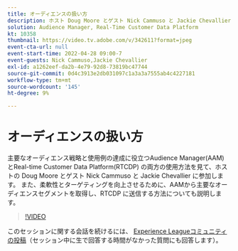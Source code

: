 ```yaml
---
title: オーディエンスの扱い方
description: ホスト Doug Moore とゲスト Nick Cammuso と Jackie Chevallier に参加し、Audience Manager(AAM) とReal-time Customer Data Platformの両方の使用方法を見ながら… （説明は 60 ～ 160 文字にする必要があります）
solution: Audience Manager, Real-Time Customer Data Platform
kt: 10358
thumbnail: https://video.tv.adobe.com/v/342611?format=jpeg
event-cta-url: null
event-start-time: 2022-04-28 09:00-7
event-guests: Nick Cammuso,Jackie Chevallier
exl-id: a1262eef-da2b-4e79-92d8-73819bc47744
source-git-commit: 0d4c3913e2db031097c1a3a3a7555ab4c4227181
workflow-type: tm+mt
source-wordcount: '145'
ht-degree: 9%

---
```


# オーディエンスの扱い方

主要なオーディエンス戦略と使用例の達成に役立つAudience Manager(AAM) とReal-time Customer Data Platform(RTCDP) の両方の使用方法を見て、ホストの Doug Moore とゲスト Nick Cammuso と Jackie Chevallier に参加します。 また、柔軟性とターゲティングを向上させるために、AAMから主要なオーディエンスセグメントを取得し、RTCDP に送信する方法についても説明します。

>[!VIDEO](https://video.tv.adobe.com/v/342611/?quality=12&learn=on)

このセッションに関する会話を続けるには、 [Experience Leagueコミュニティの投稿](https://experienceleaguecommunities.adobe.com/t5/adobe-audience-manager/experience-league-live-post-session-discussion-how-do-i-handle/m-p/450340#M419)（セッション中に生で回答する時間がなかった質問にも回答します）。
